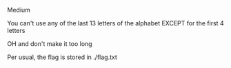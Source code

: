 Medium

You can't use any of the last 13 letters of the alphabet EXCEPT for the first 4 letters

OH and don't make it too long

Per usual, the flag is stored in ./flag.txt

